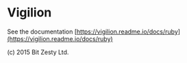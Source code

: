# Vigilion

See the documentation [https://vigilion.readme.io/docs/ruby](https://vigilion.readme.io/docs/ruby)

(c) 2015 Bit Zesty Ltd.
